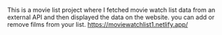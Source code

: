  This is a movie list project where I fetched movie watch list data from an external API and then displayed the data on the website. you can add or remove films from your list.   https://moviewatchlist1.netlify.app/     
 
